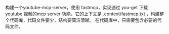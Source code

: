 构建一个youtube-mcp-server，使用 fastmcp，实现通过 you-get 下载 youtube 视频的mcp server 功能，它的上下文是 .context/fastmcp.txt ，构建整个代码库，代码文件要少，结构要简洁清晰。
在代码库中，只需要包含必要的代码文件。
